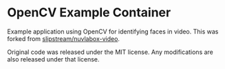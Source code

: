 # OpenCV Example Container

Example application using OpenCV for identifying faces in video. This
was forked from
[slipstream/nuvlabox-video](https://github.com/slipstream/nuvlabox-video).

Original code was released under the MIT license. Any modifications
are also released under that license.


